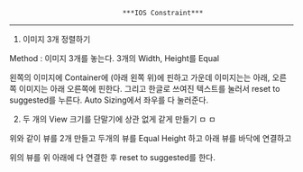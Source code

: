 								***IOS Constraint***

------

1. 이미지 3개 정렬하기 

Method : 이미지 3개를 놓는다.    3개의 Width, Height를 Equal 

왼쪽의 이미지에 Container에 (아래 왼쪽 위)에 핀하고 가운데 이미지는는 아래, 오른쪽 이미지는 아래 오른쪽에 핀한다. 그리고 한글로 쓰여진 텍스트를 눌러서 reset to suggested를 누른다. Auto Sizing에서 좌우를 다 눌러준다.

2.  두 개의 View 크기를 단말기에 상관 없게 같게 만들기 
ㅁ
ㅁ

위와 같이 뷰를 2개 만들고 두개의 뷰를 Equal Height 하고 아래 뷰를 바닥에 연결하고 

위의 뷰를 위 아래에 다 연결한 후 reset to suggested를 한다.